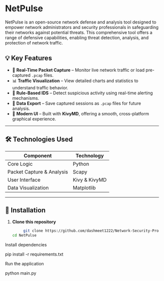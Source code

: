 # NetPulse
NetPulse is an open-source network defense and analysis tool designed to empower network administrators and security professionals in safeguarding their networks against potential threats. This comprehensive tool offers a range of defensive capabilities, enabling threat detection, analysis, and protection of network traffic.

## 💡 Key Features

- 📡 **Real-Time Packet Capture** – Monitor live network traffic or load pre-captured `.pcap` files.  
- 📊 **Traffic Visualization** – View detailed charts and statistics to understand traffic behavior.  
- 🚨 **Rule-Based IDS** – Detect suspicious activity using real-time alerting mechanisms.  
- 💾 **Data Export** – Save captured sessions as `.pcap` files for future analysis.  
- 🧭 **Modern UI** – Built with **KivyMD**, offering a smooth, cross-platform graphical experience.

---

## 🛠️ Technologies Used

| Component | Technology |
|------------|-------------|
| Core Logic | Python |
| Packet Capture & Analysis | Scapy |
| User Interface | Kivy & KivyMD |
| Data Visualization | Matplotlib |

---

## 🚀 Installation

1. **Clone this repository**
   ```bash
        git clone https://github.com/dashmeet1222/Network-Security-Project-Minor-.git
   cd NetPulse
Install dependencies

pip install -r requirements.txt


Run the application

python main.py
